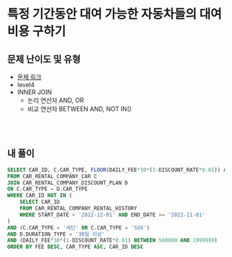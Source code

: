 # 특정 기간동안 대여 가능한 자동차들의 대여비용 구하기
## 문제 난이도 및 유형
* [문제 링크](https://school.programmers.co.kr/learn/courses/30/lessons/157339)
* level4
* INNER JOIN
  * 논리 연산자 AND, OR
  * 비교 연산자 BETWEEN AND, NOT IN()

<br><br>

## 내 풀이
```sql
SELECT CAR_ID, C.CAR_TYPE, FLOOR(DAILY_FEE*30*(1-DISCOUNT_RATE*0.01)) AS FEE
FROM CAR_RENTAL_COMPANY_CAR C
JOIN CAR_RENTAL_COMPANY_DISCOUNT_PLAN D
ON C.CAR_TYPE = D.CAR_TYPE
WHERE CAR_ID NOT IN (
    SELECT CAR_ID
    FROM CAR_RENTAL_COMPANY_RENTAL_HISTORY
    WHERE START_DATE < '2022-12-01' AND END_DATE >= '2022-11-01'
)
AND (C.CAR_TYPE = '세단' OR C.CAR_TYPE = 'SUV') 
AND D.DURATION_TYPE = '30일 이상'
AND (DAILY_FEE*30*(1-DISCOUNT_RATE*0.01) BETWEEN 500000 AND 1999999)
ORDER BY FEE DESC, CAR_TYPE ASC, CAR_ID DESC
```